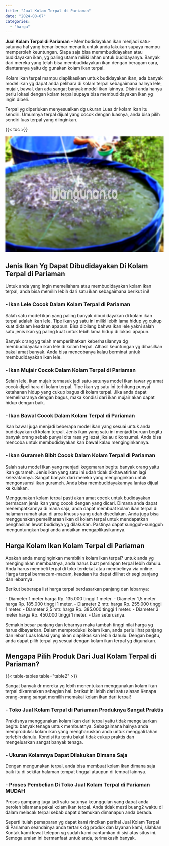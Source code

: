```yaml
---
title: "Jual Kolam Terpal di Pariaman"
date: "2024-08-07"
categories: 
  - "harga"
---
```


**Jual Kolam Terpal di Pariaman** – Membudidayakan ikan menjadi satu-satunya hal yang benar-benar menarik untuk anda lakukan supaya mampu memperoleh keuntungan. Siapa saja bisa memmbudidayakan atau budidayakan ikan, yg paling utama miliki lahan untuk budidayanya. Banyak dari mereka yang telah bisa membudidayakan ikan dengan beragam cara, diantaranya yaitu dg gunakan kolam ikan terpal.

Kolam ikan terpal mampu diaplikasikan untuk budidayakan ikan, ada banyak model ikan yg dapat anda pelihara di kolam terpal sebagaimana halnya lele, mujair, bawal, dan ada sangat banyak model ikan lainnya. Disini anda hanya perlu lokasi dengan kolam terpal supaya bisa membudidayakan ikan yg ingin dibeli.

Terpal yg diperlukan menyesuaikan dg ukuran Luas dr kolam ikan itu sendiri. Umumnya terpal dijual yang cocok dengan luasnya, anda bisa pilih sendiri luas terpal yang diinginkan.

{{< toc >}}

![Jual Kolam Terpal di Pariaman](/images/jual-kolam-terpal-46.png)

## Jenis Ikan Yg Dapat Dibudidayakan Di Kolam Terpal di Pariaman

Untuk anda yang ingin memeliahara atau membudidayakan kolam ikan terpal, anda bisa memilih lebih dari satu ikan sebagaimana berikut ini!

### \- Ikan Lele Cocok Dalam Kolam Terpal di Pariaman

Salah satu model ikan yang paling banyak dibudidayakan di kolam ikan terpal adalah ikan lele. Tipe ikan yg satu ini miliki lebih lama hidup yg cukup kuat didalam keadaan apapun. Bisa dibilang bahwa ikan lele yakni salah satu jenis ikan yg paling kuat untuk lebih lama hidup di lokasi apapun.

Banyak orang yg telah memperlihatkan keberhasilannya dg membudidayakan ikan lele di kolam terpal. Alhasil keuntungan yg dihasilkan bakal amat banyak. Anda bisa mencobanya kalau berminat untuk membudidayakan ikan lele.

### \- Ikan Mujair Cocok Dalam Kolam Terpal di Pariaman

Selain lele, ikan mujair termasuk jadi satu-satunya model ikan tawar yg amat cocok dipelihara di kolam terpal. Tipe ikan yg satu ini terhitung punyai ketahanan hidup yang cukup bagus di kolam terpal. Jika anda dapat memeliharanya dengan bagus, maka kondisi dari ikan mujair akan dapat hidup dengan baik.

### \- Ikan Bawal Cocok Dalam Kolam Terpal di Pariaman

Ikan bawal juga menjadi beberapa model ikan yang sesuai untuk anda budidayakan di kolam terpal. Jenis ikan yang satu ini menjadi buruan begitu banyak orang sebab punyai cita rasa yg lezat jikalau dikonsumsi. Anda bisa mencoba untuk membudidayakan kan bawal kalau menginginkannya.

### \- Ikan Gurameh Bibit Cocok Dalam Kolam Terpal di Pariaman

Salah satu model ikan yang menjadi kegemaran begitu banyak orang yaitu ikan gurameh. Jenis ikan yang satu ini udah tidak dikhawatirkan lagi kelezatannya. Sangat banyak dari mereka yang menginginkan untuk mengonsumsi ikan gurameh. Anda bisa membudidayakannya lantas dijual ke kulakan.

Menggunakan kolam terpal pasti akan amat cocok untuk budidayakan bermacam jenis ikan yang cocok dengan yang dicari. Dimana anda dapat menempatkannya di mana saja, anda dapat membuat kolam ikan terpal di halaman rumah atau di area khusus yang udah disediakan. Anda juga bisa menggunakan pemeliharaan ikan di kolam terpal untuk mendapatkan penghasilan lewat budidaya yg dilakukan. Pastinya dapat sungguh-sungguh menguntungkan bagi anda andaikan mengaplikasikannya.

## Harga Kolam Ikan Kolam Terpal di Pariaman

Apakah anda menginginkan membikin kolam ikan terpal? untuk anda yg menginginkan membuatnya, anda harus buat persiapan terpal lebih dahulu. Anda harus membeli terpal di toko terdekat atau membelinya via online. Harga terpal bermacam-macam, keadaan itu dapat dilihat dr segi panjang dan lebarnya.

Berikut beberapa list harga terpal berdasarkan panjang dan lebarnya:

\- Diameter 1 meter harga Rp. 135.000 tinggi 1 meter. - Diameter 1,5 meter harga Rp. 185.000 tinggi 1 meter. - Diameter 2 mtr. harga Rp. 255.000 tinggi 1 meter. - Diameter 2,5 mtr. harga Rp. 385.000 tinggi 1 meter. - Diameter 3 meter harga Rp. 450.000 tinggi 1 meter. - Dan seterusnya.

Semakin besar panjang dan lebarnya maka tambah tinggi nilai harga yg harus dibayarkan. Dalam memproduksi kolam ikan, anda perlu lihat panjang dan lebar Luas lokasi yang akan diaplikasikan lebih dahulu. Dengan begitu, anda dapat pilih terpal yg sesuai dengan kolam ikan terpal yg digunakan.

## Mengapa Pilih Produk Dari Jual Kolam Terpal di Pariaman?

{{< table-tables table="table2" >}}

Sangat banyak dr mereka yg lebih menentukan menggunakan kolam ikan terpal dikarenakan sebagian hal. berikut ini lebih dari satu alasan Kenapa orang-orang sangat memilih memakai kolam ikan dari terpal!

### \- Toko Jual Kolam Terpal di Pariaman Produknya Sangat Praktis

Praktisnya menggunakan kolam ikan dari terpal yaitu tidak mengeluarkan begitu banyak tenaga untuk membuatnya. Sebagaimana halnya anda memproduksi kolam ikan yang mengharuskan anda untuk menggali lahan terlebih dahulu. Kondisi itu tentu bakal tidak cukup praktis dan mengeluarkan sangat banyak tenaga.

### \- Ukuran Kolamnya Dapat Dilakukan Dimana Saja

Dengan mengunakan terpal, anda bisa membuat kolam ikan dimana saja baik itu di sekitar halaman tempat tinggal ataupun di tempat lainnya.

### \- Proses Pembelian Di Toko Jual Kolam Terpal di Pariaman MUDAH

Proses gampang juga jadi satu-satunya keunggulan yang dapat anda peroleh bilamana pakai kolam ikan terpal. Anda tidak mesti buang2 waktu di dalam melacak terpal sebab dapat ditemukan dimanapun anda berada.

Seperti itulah pemaparan yg dapat kami rincikan perihal Jual Kolam Terpal di Pariaman seandainya anda tertarik dg produk dan layanan kami, silahkan Kontak kami lewat telepon yg sudah kami cantumkan di sisi atas situs ini. Semoga uraian ini bermanfaat untuk anda, terimakasih banyak.
